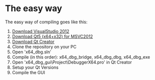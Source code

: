 # The easy way #
The easy way of compiling goes like this:
1. [Download VisualStudio 2012](http://www.microsoft.com/en-us/download/details.aspx?id=30678)
2. [Download Qt5 (x64+x32) for MSVC2012](http://qt-project.org/downloads)
3. [Download Qt Creator](http://qt-project.org/downloads#qt-creator)
4. Clone the repository on your PC
5. Open 'x64_dbg.sln'
6. Compile (in this order): x64_dbg_bridge, x64_dbg_dbg, x64_dbg_exe
4. Open 'x64_dbg_gui\Project\DebuggerX64.pro' in Qt Creator
5. Setup your Qt Versions
6. Compile the GUI